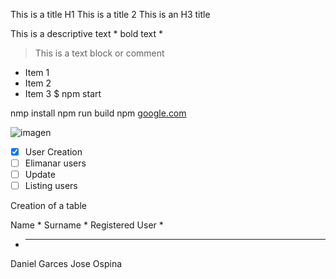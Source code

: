 This is a title H1
This is a title 2
This is an H3 title

This is a descriptive text * bold text *
> This is a text block or comment
- Item 1
- Item 2
- Item 3
 $ npm start
 
 
 nmp install
 npm run build
 npm
 [google.com](https://google.com)


 
 ![imagen](https://scontent-bog2-1.xx.fbcdn.net/v/t39.30808-6/304791416_486936940109921_1986069520734583029_n.jpg?_nc_cat=100&ccb=1-7&_nc_sid=5f2048&_nc_eui2=AeGRR52Z3wMLV1dAEkthko6z-XDocB5Eskj5cOhwHkSySA572LuCI2ieO8ipjzoPrZxfclEpw42I6v2lDS0__uZf&_nc_ohc=izUhcx81HCYAb5AVqzc&_nc_ht=scontent-bog2-1.xx&oh=00_AfCf_8koBsO7G4g5qOwSNL3efXfp12LLJRbI2jD239WhmQ&oe=6614BEAB) 

 
- [x] User Creation
- [ ] Elimanar users
- [ ] Update
- [ ] Listing users 

Creation of a table 

Name * Surname * Registered User *
* -----------------------
Daniel Garces
Jose Ospina
